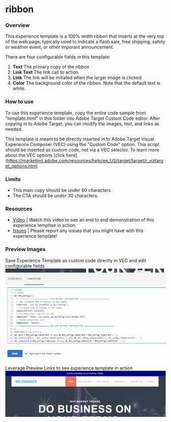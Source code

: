 # ribbon

### Overview
This experience template is a 100% width ribbon that inserts at the very top of the web page, typically used to indicate a flash sale, free shipping, safety or weather event, or other imporant announcement. 

There are four configurable fields in this template:
1. **Text** The primary copy of the ribbon
1. **Link Text** The link call to action
1. **Link**  The link will be initiated when the larger image is clicked
1. **Color** The background color of the ribbon.  Note that the default text is white. 


### How to use
To use this experience template, copy the entire code sample from "template.html" in this folder into Adobe Target Custom Code editor. After copying in to Adobe Target, you can modify the images, text, and links as needed.

This template is meant to be directly inserted in to Adobe Target Visual Experience Composer (VEC) using the "Custom Code" option. This script should be inserted as custom code, not via a VEC selector. To learn more about the VEC options [click here](https://marketing.adobe.com/resources/help/en_US/target/target/r_viztarget_options.html


### Limits
* This  main copy should be under 80 characters
* The CTA should be under 30 characters.

### Resources
* [Video](TBD) | Watch this video to see an end to end demonstration of this experience templtae in action. 
* [Issues](https://github.com/Adobe-Marketing-Cloud/target-experience-templates/issues) | Please report any issues that you might have with this experience template! 

### Preview Images
Save Experience Template as custom code directly in VEC and edit configurable fields
![Screenshot 1](https://raw.githubusercontent.com/Adobe-Marketing-Cloud/target-experience-templates/master/ribbon/ext08a.png)


Leverage Preview Links to see experience template in action
![Screenshot 2](https://raw.githubusercontent.com/Adobe-Marketing-Cloud/target-experience-templates/master/ribbon/ext08b.png)

